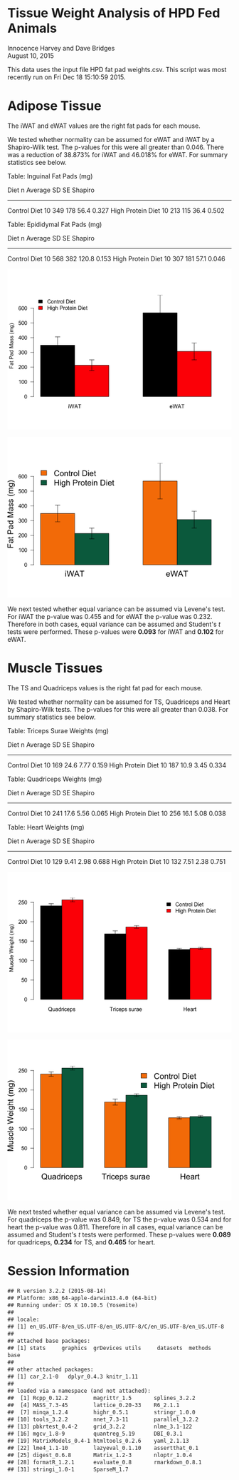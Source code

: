 # Tissue Weight Analysis of HPD Fed Animals
Innocence Harvey and Dave Bridges  
August 10, 2015  





This data uses the input file HPD fat pad weights.csv.  This script was most recently run on Fri Dec 18 15:10:59 2015.

# Adipose Tissue

The iWAT and eWAT values are the right fat pads for each mouse.



We tested whether normality can be assumed for eWAT and iWAT by a Shapiro-Wilk test.  The p-values for this were all greater than 0.046.  There was a reduction of 38.873% for iWAT and 46.018% for eWAT.  For summary statistics see below.  


Table: Inguinal Fat Pads (mg)

Diet                  n   Average    SD     SE   Shapiro
------------------  ---  --------  ----  -----  --------
Control Diet         10       349   178   56.4     0.327
High Protein Diet    10       213   115   36.4     0.502



Table: Epididymal Fat Pads (mg)

Diet                  n   Average    SD      SE   Shapiro
------------------  ---  --------  ----  ------  --------
Control Diet         10       568   382   120.8     0.153
High Protein Diet    10       307   181    57.1     0.046

![](figures/hpd-adipose-weights-1.png) 

![](figures/hpd-adipose-weights-uthsc-1.png) 

We next tested whether equal variance can be assumed via Levene's test.  For iWAT the p-value was 0.455 and for eWAT the p-value was 0.232.  Therefore in both cases, equal variance can be assumed and Student's *t* tests were performed.  These p-values were **0.093** for iWAT and **0.102** for eWAT.

# Muscle Tissues

The TS and Quadriceps values is the right fat pad for each mouse.



We tested whether normality can be assumed for TS, Quadriceps and Heart by Shapiro-Wilk tests.  The p-values for this were all greater than 0.038.  For summary statistics see below.


Table: Triceps Surae Weights (mg)

Diet                  n   Average     SD     SE   Shapiro
------------------  ---  --------  -----  -----  --------
Control Diet         10       169   24.6   7.77     0.159
High Protein Diet    10       187   10.9   3.45     0.334



Table: Quadriceps Weights (mg)

Diet                  n   Average     SD     SE   Shapiro
------------------  ---  --------  -----  -----  --------
Control Diet         10       241   17.6   5.56     0.065
High Protein Diet    10       256   16.1   5.08     0.038



Table: Heart Weights (mg)

Diet                  n   Average     SD     SE   Shapiro
------------------  ---  --------  -----  -----  --------
Control Diet         10       129   9.41   2.98     0.688
High Protein Diet    10       132   7.51   2.38     0.751

![](figures/hpd-muscle-weights-1.png) 

![](figures/hpd-muscle-weights-uthsc-1.png) 


We next tested whether equal variance can be assumed via Levene's test.  For quadriceps the p-value was 0.849,  for TS the p-value was 0.534 and for heart the p-value was 0.811.  Therefore in all cases, equal variance can be assumed and Student's *t* tests were performed.  These p-values were **0.089** for quadriceps, **0.234** for TS, and **0.465** for heart.


# Session Information


```
## R version 3.2.2 (2015-08-14)
## Platform: x86_64-apple-darwin13.4.0 (64-bit)
## Running under: OS X 10.10.5 (Yosemite)
## 
## locale:
## [1] en_US.UTF-8/en_US.UTF-8/en_US.UTF-8/C/en_US.UTF-8/en_US.UTF-8
## 
## attached base packages:
## [1] stats     graphics  grDevices utils     datasets  methods   base     
## 
## other attached packages:
## [1] car_2.1-0   dplyr_0.4.3 knitr_1.11 
## 
## loaded via a namespace (and not attached):
##  [1] Rcpp_0.12.2        magrittr_1.5       splines_3.2.2     
##  [4] MASS_7.3-45        lattice_0.20-33    R6_2.1.1          
##  [7] minqa_1.2.4        highr_0.5.1        stringr_1.0.0     
## [10] tools_3.2.2        nnet_7.3-11        parallel_3.2.2    
## [13] pbkrtest_0.4-2     grid_3.2.2         nlme_3.1-122      
## [16] mgcv_1.8-9         quantreg_5.19      DBI_0.3.1         
## [19] MatrixModels_0.4-1 htmltools_0.2.6    yaml_2.1.13       
## [22] lme4_1.1-10        lazyeval_0.1.10    assertthat_0.1    
## [25] digest_0.6.8       Matrix_1.2-3       nloptr_1.0.4      
## [28] formatR_1.2.1      evaluate_0.8       rmarkdown_0.8.1   
## [31] stringi_1.0-1      SparseM_1.7
```
